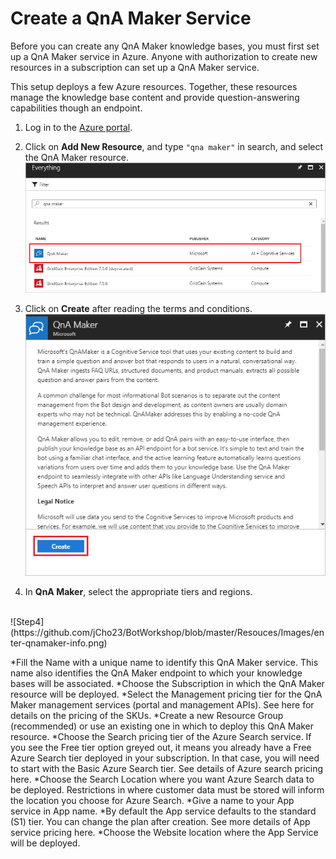 # Create a QnA Maker Service

Before you can create any QnA Maker knowledge bases, you must first set up a QnA Maker service in Azure. Anyone with authorization to create new resources in a subscription can set up a QnA Maker service.

This setup deploys a few Azure resources. Together, these resources manage the knowledge base content and provide question-answering capabilities though an endpoint.

1. Log in to the [Azure portal](portal.azure.com).

2. Click on **Add New Resource**, and type ```"qna maker"``` in search, and select the QnA Maker resource.
![Step2](https://github.com/jCho23/BotWorkshop/blob/master/Resouces/Images/create-new-resource.png)

3. Click on **Create** after reading the terms and conditions.
![Step3](https://github.com/jCho23/BotWorkshop/blob/master/Resouces/Images/create-new-resource-button.png)

4. In **QnA Maker**, select the appropriate tiers and regions.
<br>
![Step4](https://github.com/jCho23/BotWorkshop/blob/master/Resouces/Images/enter-qnamaker-info.png)

*Fill the Name with a unique name to identify this QnA Maker service. This name also identifies the QnA Maker endpoint to which your knowledge bases will be associated.
*Choose the Subscription in which the QnA Maker resource will be deployed.
*Select the Management pricing tier for the QnA Maker management services (portal and management APIs). See here for details on the pricing of the SKUs.
*Create a new Resource Group (recommended) or use an existing one in which to deploy this QnA Maker resource.
*Choose the Search pricing tier of the Azure Search service. If you see the Free tier option greyed out, it means you already have a Free Azure Search tier deployed in your subscription. In that case, you will need to start with the Basic Azure Search tier. See details of Azure search pricing here.
*Choose the Search Location where you want Azure Search data to be deployed. Restrictions in where customer data must be stored will inform the location you choose for Azure Search.
*Give a name to your App service in App name.
*By default the App service defaults to the standard (S1) tier. You can change the plan after creation. See more details of App service pricing here.
*Choose the Website location where the App Service will be deployed.

